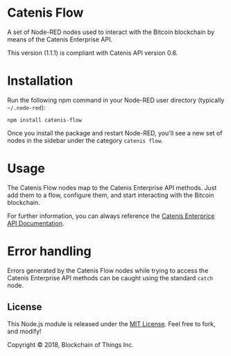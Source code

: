 # Catenis Flow

A set of Node-RED nodes used to interact with the Bitcoin blockchain by means of the Catenis Enterprise API.

This version (1.1.1) is compliant with Catenis API version 0.6.

# Installation

Run the following npm command in your Node-RED user directory (typically `~/.node-red`):

```shell
npm install catenis-flow
```

Once you install the package and restart Node-RED, you'll see a new set of nodes in the sidebar under the category `catenis flow`.

# Usage

The Catenis Flow nodes map to the Catenis Enterprise API methods. Just add them to a flow, configure them, and start interacting with the Bitcoin blockchain.

For further information, you can always reference the [Catenis Enterprice API Documentation](https://catenis.com/docs/api).

# Error handling

Errors generated by the Catenis Flow nodes while trying to access the Catenis Enterprise API methods can be caught using the standard `catch` node.

## License

This Node.js module is released under the [MIT License](LICENSE). Feel free to fork, and modify!

Copyright © 2018, Blockchain of Things Inc.

